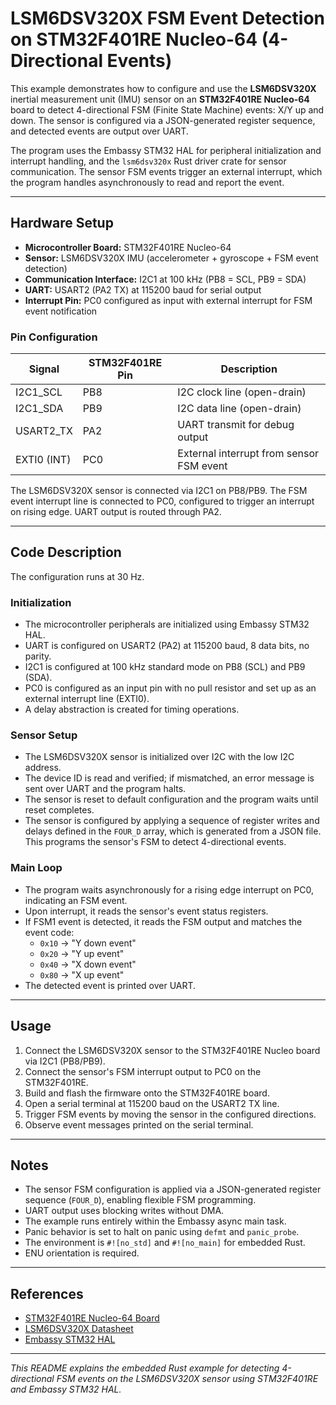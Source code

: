 # LSM6DSV320X FSM Event Detection on STM32F401RE Nucleo-64 (4-Directional Events)

This example demonstrates how to configure and use the **LSM6DSV320X** inertial measurement unit (IMU) sensor on an **STM32F401RE Nucleo-64** board to detect 4-directional FSM (Finite State Machine) events: X/Y up and down. The sensor is configured via a JSON-generated register sequence, and detected events are output over UART.

The program uses the Embassy STM32 HAL for peripheral initialization and interrupt handling, and the `lsm6dsv320x` Rust driver crate for sensor communication. The sensor FSM events trigger an external interrupt, which the program handles asynchronously to read and report the event.

---

## Hardware Setup

- **Microcontroller Board:** STM32F401RE Nucleo-64
- **Sensor:** LSM6DSV320X IMU (accelerometer + gyroscope + FSM event detection)
- **Communication Interface:** I2C1 at 100 kHz (PB8 = SCL, PB9 = SDA)
- **UART:** USART2 (PA2 TX) at 115200 baud for serial output
- **Interrupt Pin:** PC0 configured as input with external interrupt for FSM event notification

### Pin Configuration

| Signal       | STM32F401RE Pin | Description                      |
|--------------|-----------------|---------------------------------|
| I2C1_SCL     | PB8             | I2C clock line (open-drain)     |
| I2C1_SDA     | PB9             | I2C data line (open-drain)      |
| USART2_TX    | PA2             | UART transmit for debug output  |
| EXTI0 (INT)  | PC0             | External interrupt from sensor FSM event |

The LSM6DSV320X sensor is connected via I2C1 on PB8/PB9. The FSM event interrupt line is connected to PC0, configured to trigger an interrupt on rising edge. UART output is routed through PA2.

---

## Code Description

The configuration runs at 30 Hz.

### Initialization

- The microcontroller peripherals are initialized using Embassy STM32 HAL.
- UART is configured on USART2 (PA2) at 115200 baud, 8 data bits, no parity.
- I2C1 is configured at 100 kHz standard mode on PB8 (SCL) and PB9 (SDA).
- PC0 is configured as an input pin with no pull resistor and set up as an external interrupt line (EXTI0).
- A delay abstraction is created for timing operations.

### Sensor Setup

- The LSM6DSV320X sensor is initialized over I2C with the low I2C address.
- The device ID is read and verified; if mismatched, an error message is sent over UART and the program halts.
- The sensor is reset to default configuration and the program waits until reset completes.
- The sensor is configured by applying a sequence of register writes and delays defined in the `FOUR_D` array, which is generated from a JSON file. This programs the sensor's FSM to detect 4-directional events.

### Main Loop

- The program waits asynchronously for a rising edge interrupt on PC0, indicating an FSM event.
- Upon interrupt, it reads the sensor's event status registers.
- If FSM1 event is detected, it reads the FSM output and matches the event code:
  - `0x10` → "Y down event"
  - `0x20` → "Y up event"
  - `0x40` → "X down event"
  - `0x80` → "X up event"
- The detected event is printed over UART.

---

## Usage

1. Connect the LSM6DSV320X sensor to the STM32F401RE Nucleo board via I2C1 (PB8/PB9).
2. Connect the sensor's FSM interrupt output to PC0 on the STM32F401RE.
3. Build and flash the firmware onto the STM32F401RE board.
4. Open a serial terminal at 115200 baud on the USART2 TX line.
5. Trigger FSM events by moving the sensor in the configured directions.
6. Observe event messages printed on the serial terminal.

---

## Notes

- The sensor FSM configuration is applied via a JSON-generated register sequence (`FOUR_D`), enabling flexible FSM programming.
- UART output uses blocking writes without DMA.
- The example runs entirely within the Embassy async main task.
- Panic behavior is set to halt on panic using `defmt` and `panic_probe`.
- The environment is `#![no_std]` and `#![no_main]` for embedded Rust.
- ENU orientation is required.

---

## References

- [STM32F401RE Nucleo-64 Board](https://www.st.com/en/evaluation-tools/nucleo-f401re.html)
- [LSM6DSV320X Datasheet](https://www.st.com/resource/en/datasheet/lsm6dsv320x.pdf)
- [Embassy STM32 HAL](https://docs.rs/embassy-stm32)
---

*This README explains the embedded Rust example for detecting 4-directional FSM events on the LSM6DSV320X sensor using STM32F401RE and Embassy STM32 HAL.*
